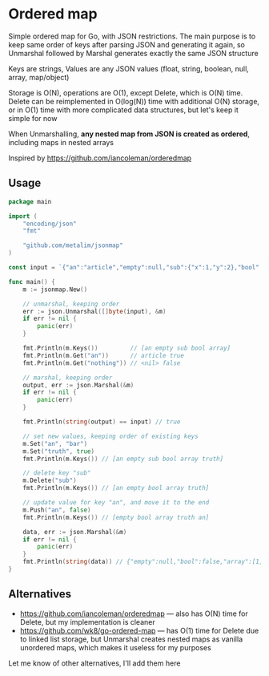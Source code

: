 # Ordered map

Simple ordered map for Go, with JSON restrictions. The main purpose is to keep same order of keys after parsing JSON and generating it again, so Unmarshal followed by Marshal generates exactly the same JSON structure

Keys are strings, Values are any JSON values (float, string, boolean, null, array, map/object)

Storage is O(N), operations are O(1), except Delete, which is O(N) time. Delete can be reimplemented in O(log(N)) time with additional O(N) storage, or in O(1) time with more complicated data structures, but let's keep it simple for now

When Unmarshalling, **any nested map from JSON is created as ordered**, including maps in nested arrays

Inspired by https://github.com/iancoleman/orderedmap

## Usage

```go
package main

import (
	"encoding/json"
	"fmt"

	"github.com/metalim/jsonmap"
)

const input = `{"an":"article","empty":null,"sub":{"x":1,"y":2},"bool":false,"array":[1,2,3]}`

func main() {
	m := jsonmap.New()

	// unmarshal, keeping order
	err := json.Unmarshal([]byte(input), &m)
	if err != nil {
		panic(err)
	}

	fmt.Println(m.Keys())         // [an empty sub bool array]
	fmt.Println(m.Get("an"))      // article true
	fmt.Println(m.Get("nothing")) // <nil> false

	// marshal, keeping order
	output, err := json.Marshal(&m)
	if err != nil {
		panic(err)
	}

	fmt.Println(string(output) == input) // true

	// set new values, keeping order of existing keys
	m.Set("an", "bar")
	m.Set("truth", true)
	fmt.Println(m.Keys()) // [an empty sub bool array truth]

	// delete key "sub"
	m.Delete("sub")
	fmt.Println(m.Keys()) // [an empty bool array truth]

	// update value for key "an", and move it to the end
	m.Push("an", false)
	fmt.Println(m.Keys()) // [empty bool array truth an]

	data, err := json.Marshal(&m)
	if err != nil {
		panic(err)
	}
	fmt.Println(string(data)) // {"empty":null,"bool":false,"array":[1,2,3],"truth":true,"an":false}
}

```

## Alternatives

* https://github.com/iancoleman/orderedmap — also has O(N) time for Delete, but my implementation is cleaner
* https://github.com/wk8/go-ordered-map — has O(1) time for Delete due to linked list storage, but Unmarshal creates nested maps as vanilla unordered maps, which makes it useless for my purposes

Let me know of other alternatives, I'll add them here
